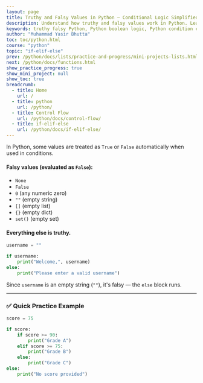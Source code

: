 ```yaml
---
layout: page
title: Truthy and Falsy Values in Python – Conditional Logic Simplified
description: Understand how truthy and falsy values work in Python. Learn which values evaluate to True or False in conditional statements, with examples and practical tips for beginners.
keywords: truthy falsy Python, Python boolean logic, Python condition evaluation, Python true false values, falsy values list Python, Python truthy values explained, conditional checks Python, Python boolean conversion
author: "Muhammad Yasir Bhutta"
toc: toc/python.html
course: "python"
topic: "if-elif-else"
prev: /python/docs/lists/practice-and-progress/mini-projects-lists.html
next: /python/docs/functions.html
show_practice_progress: true
show_mini_project: null
show_toc: true
breadcrumb:
  - title: Home
    url: /
  - title: python
    url: /python/
  - title: Control Flow
    url: /python/docs/control-flow/
  - title: if-elif-else
    url: /python/docs/if-elif-else/
---
```


In Python, some values are treated as `True` or `False` automatically when used in conditions.

#### Falsy values (evaluated as `False`):

* `None`
* `False`
* `0` (any numeric zero)
* `""` (empty string)
* `[]` (empty list)
* `{}` (empty dict)
* `set()` (empty set)

#### Everything else is **truthy**.

```python
username = ""

if username:
    print("Welcome,", username)
else:
    print("Please enter a valid username")
```

Since `username` is an empty string (`""`), it's falsy — the `else` block runs.

---

### ✅ Quick Practice Example

```python
score = 75

if score:
    if score >= 90:
        print("Grade A")
    elif score >= 75:
        print("Grade B")
    else:
        print("Grade C")
else:
    print("No score provided")
```

